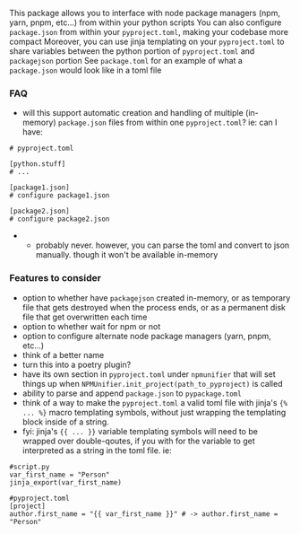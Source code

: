 This package allows you to interface with node package managers (npm, yarn, pnpm, etc...) from within your python scripts
You can also configure `package.json` from within your `pyproject.toml`, making your codebase more compact
Moreover, you can use jinja templating on your `pyproject.toml` to share variables between the python portion of `pyproject.toml` and `packagejson` portion
See `package.toml` for an example of what a `package.json` would look like in a toml file

### FAQ
- will this support automatic creation and handling of multiple (in-memory) `package.json` files from within one `pyproject.toml`?
  ie: can I have:
```
# pyproject.toml

[python.stuff]
# ...

[package1.json]
# configure package1.json

[package2.json]
# configure package2.json
```
- - probably never. however, you can parse the toml and convert to json manually. though it won't be available in-memory

### Features to consider
- option to whether have `packagejson` created in-memory, or as temporary file that gets destroyed when the process ends, or as a permanent disk file that get overwritten each time
- option to whether wait for npm or not
- option to configure alternate node package managers (yarn, pnpm, etc...)
- think of a better name
- turn this into a poetry plugin?
- have its own section in `pyproject.toml` under `npmunifier` that will set things up when `NPMUnifier.init_project(path_to_pyproject)` is called
- ability to parse and append `package.json` to `pypackage.toml`
- think of a way to make the `pyproject.toml` a valid toml file with jinja's `{% ... %}` macro templating symbols, without just wrapping the templating block inside of a string.
- fyi: jinja's `{{ ... }}` variable templating symbols will need to be wrapped over double-qoutes, if you with for the variable to get interpreted as a string in the toml file. ie:
```
#script.py
var_first_name = "Person"
jinja_export(var_first_name)

#pyproject.toml
[project]
author.first_name = "{{ var_first_name }}" # -> author.first_name = "Person"
```
